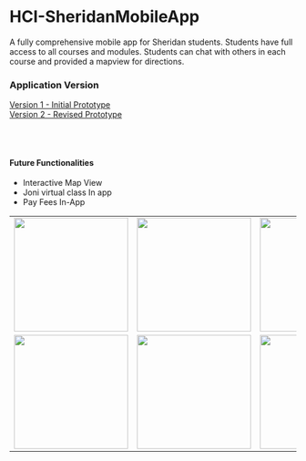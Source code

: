 # HCI-SheridanMobileApp
A fully comprehensive mobile app for Sheridan students. Students have full access to all courses and modules. Students can chat with others in each course and provided a mapview for directions.

</hr>

<H3> Application Version </H3>
<a href="https://www.figma.com/file/nT2dDBOVXy0g1gqHSb4Yfy/SheridanCourses?t=Te0KCOwcnz1UqQkH-1">Version 1 - Initial Prototype</a><br>
<a href="https://www.figma.com/file/Km1HtqkmRhlWVdjDxXdkLu/Sheridan-Course-v2?node-id=0%3A1&t=Te0KCOwcnz1UqQkH-1">Version 2 - Revised Prototype</a>

<br><br>
</hr>
<table>
  <tr>
    <td valign="top"><img src="https://user-images.githubusercontent.com/60414383/219460321-39164a6f-de2a-4bba-a714-bbef78031cd1.png" width="200" /></td>
    <td valign="top"><img src="https://user-images.githubusercontent.com/60414383/219460506-fe5baf6e-3f4c-44cf-9732-ca65a287cc00.png" width="200" /></td>
    <td valign="top"><img src="https://user-images.githubusercontent.com/60414383/219460716-e8d447c3-0b72-42be-9839-3cd347e1cde9.png" width="200" /></td>
  </tr>
  <tr>
     <td valign="top"><img src="https://user-images.githubusercontent.com/60414383/219460946-51e85929-b6bb-489b-a7d3-d25f8328590c.png" width="200" /></td>
     <td valign="top"><img src="https://user-images.githubusercontent.com/60414383/219461608-1535805c-9cab-4c09-a504-e23b5bf6bdbd.png" width="200" /></td>
     <td valign="top"><img src="https://user-images.githubusercontent.com/60414383/219461893-f509f72f-fd4c-4646-853b-bd66ca2e167f.png" width="200" /></td>
  </tr>


  <h4>Future Functionalities</h4>
  <ul>
  <li>Interactive Map View</li>
  <li>Joni virtual class In app</li>
  <li>Pay Fees In-App</li>
</ul>  

 </table>
